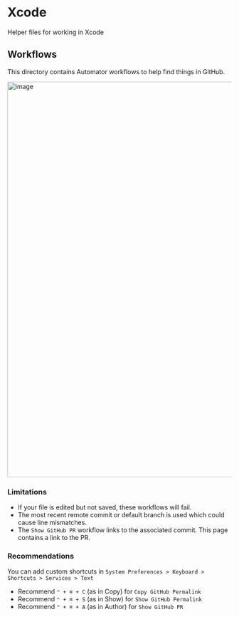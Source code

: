 # Xcode
Helper files for working in Xcode

## Workflows 
This directory contains Automator workflows to help find things in GitHub. 

<img width="888" alt="image" src="https://user-images.githubusercontent.com/61445278/145499504-98f1cb98-0805-4050-96e8-ef0c5815f667.png">

### Limitations
* If your file is edited but not saved, these workflows will fail.
* The most recent remote commit or default branch is used which could cause line mismatches.
* The `Show GitHub PR` workflow links to the associated commit. This page contains a link to the PR. 

### Recommendations 
You can add custom shortcuts in `System Preferences > Keyboard > Shortcuts > Services > Text`
* Recommend `⌃ + ⌘ + C` (as in Copy) for `Copy GitHub Permalink`
* Recommend `⌃ + ⌘ + S` (as in Show) for `Show GitHub Permalink`
* Recommend `⌃ + ⌘ + A` (as in Author) for `Show GitHub PR`

